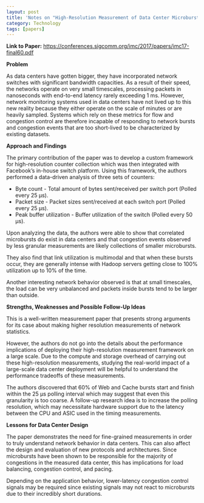 ```yaml
---
layout: post
title: 'Notes on "High-Resolution Measurement of Data Center Microbursts"'
category: Technology
tags: [papers]
---
```


**Link to Paper:** <https://conferences.sigcomm.org/imc/2017/papers/imc17-final60.pdf>

**Problem**

As data centers have gotten bigger, they have incorporated network switches with significant bandwidth capacities. As a result of their speed, the networks operate on very small timescales, processing packets in nanoseconds with end-to-end latency rarely exceeding 1 ms. However, network monitoring systems used in data centers have not lived up to this new reality because they either operate on the scale of minutes or are heavily sampled. Systems which rely on these metrics for flow and congestion control are therefore incapable of responding to network bursts and congestion events that are too short-lived to be characterized by existing datasets.

**Approach and Findings**

The primary contribution of the paper was to develop a custom framework for high-resolution counter collection which was then integrated with Facebook’s in-house switch platform. Using this framework, the authors performed a data-driven analysis of three sets of counters:

- Byte count \- Total amount of bytes sent/received per switch port (Polled every 25 µs).  
- Packet size \- Packet sizes sent/received at each switch port (Polled every 25 µs).  
- Peak buffer utilization \- Buffer utilization of the switch (Polled every 50 µs).

Upon analyzing the data, the authors were able to show that correlated microbursts do exist in data centers and that congestion events observed by less granular measurements are likely collections of smaller microbursts.

They also find that link utilization is multimodal and that when these bursts occur, they are generally intense with Hadoop servers getting close to 100% utilization up to 10% of the time.

Another interesting network behavior observed is that at small timescales, the load can be very unbalanced and packets inside bursts tend to be larger than outside.

**Strengths, Weaknesses and Possible Follow-Up Ideas**

This is a well-written measurement paper that presents strong arguments for its case about making higher resolution measurements of network statistics.

However, the authors do not go into the details about the performance implications of deploying their high-resolution measurement framework on a large scale. Due to the compute and storage overhead of carrying out these high-resolution measurements, studying the real-world impact of a large-scale data center deployment will be helpful to understand the performance tradeoffs of these measurements.

The authors discovered that 60% of Web and Cache bursts start and finish within the 25 µs polling interval which may suggest that even this granularity is too coarse. A follow-up research idea is to increase the polling resolution, which may necessitate hardware support due to the latency between the CPU and ASIC used in the timing measurements.

**Lessons for Data Center Design**

The paper demonstrates the need for fine-grained measurements in order to truly understand network behavior in data centers. This can also affect the design and evaluation of new protocols and architectures. Since microbursts have been shown to be responsible for the majority of congestions in the measured data center, this has implications for load balancing, congestion control, and pacing.

Depending on the application behavior, lower-latency congestion control signals may be required since existing signals may not react to microbursts due to their incredibly short durations.
